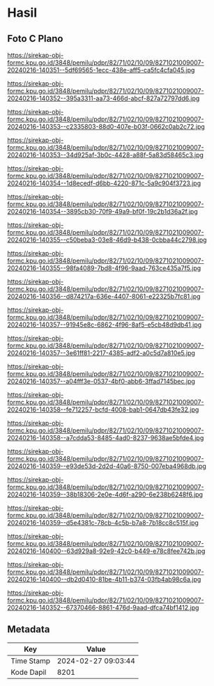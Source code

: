 # Hasil

## Foto C Plano

https://sirekap-obj-formc.kpu.go.id/3848/pemilu/pdpr/82/71/02/10/09/8271021009007-20240216-140351--5df69565-1ecc-438e-aff5-ca5fc4cfa045.jpg

https://sirekap-obj-formc.kpu.go.id/3848/pemilu/pdpr/82/71/02/10/09/8271021009007-20240216-140352--395a3311-aa73-466d-abcf-827a72797dd6.jpg

https://sirekap-obj-formc.kpu.go.id/3848/pemilu/pdpr/82/71/02/10/09/8271021009007-20240216-140353--c2335803-88d0-407e-b03f-0662c0ab2c72.jpg

https://sirekap-obj-formc.kpu.go.id/3848/pemilu/pdpr/82/71/02/10/09/8271021009007-20240216-140353--34d925af-3b0c-4428-a88f-5a83d58465c3.jpg

https://sirekap-obj-formc.kpu.go.id/3848/pemilu/pdpr/82/71/02/10/09/8271021009007-20240216-140354--1d8ecedf-d6bb-4220-871c-5a9c904f3723.jpg

https://sirekap-obj-formc.kpu.go.id/3848/pemilu/pdpr/82/71/02/10/09/8271021009007-20240216-140354--3895cb30-70f9-49a9-bf0f-19c2b1d36a2f.jpg

https://sirekap-obj-formc.kpu.go.id/3848/pemilu/pdpr/82/71/02/10/09/8271021009007-20240216-140355--c50beba3-03e8-46d9-b438-0cbba44c2798.jpg

https://sirekap-obj-formc.kpu.go.id/3848/pemilu/pdpr/82/71/02/10/09/8271021009007-20240216-140355--98fa4089-7bd8-4f96-9aad-763ce435a7f5.jpg

https://sirekap-obj-formc.kpu.go.id/3848/pemilu/pdpr/82/71/02/10/09/8271021009007-20240216-140356--d874217a-636e-4407-8061-e22325b7fc81.jpg

https://sirekap-obj-formc.kpu.go.id/3848/pemilu/pdpr/82/71/02/10/09/8271021009007-20240216-140357--91945e8c-6862-4f96-8af5-e5cb48d9db41.jpg

https://sirekap-obj-formc.kpu.go.id/3848/pemilu/pdpr/82/71/02/10/09/8271021009007-20240216-140357--3e61ff81-2217-4385-adf2-a0c5d7a810e5.jpg

https://sirekap-obj-formc.kpu.go.id/3848/pemilu/pdpr/82/71/02/10/09/8271021009007-20240216-140357--a04fff3e-0537-4bf0-abb6-3ffad7145bec.jpg

https://sirekap-obj-formc.kpu.go.id/3848/pemilu/pdpr/82/71/02/10/09/8271021009007-20240216-140358--fe712257-bcfd-4008-bab1-0647db43fe32.jpg

https://sirekap-obj-formc.kpu.go.id/3848/pemilu/pdpr/82/71/02/10/09/8271021009007-20240216-140358--a7cdda53-8485-4ad0-8237-9638ae5bfde4.jpg

https://sirekap-obj-formc.kpu.go.id/3848/pemilu/pdpr/82/71/02/10/09/8271021009007-20240216-140359--e93de53d-2d2d-40a6-8750-007eba4968db.jpg

https://sirekap-obj-formc.kpu.go.id/3848/pemilu/pdpr/82/71/02/10/09/8271021009007-20240216-140359--38b18306-2e0e-4d6f-a290-6e238b6248f6.jpg

https://sirekap-obj-formc.kpu.go.id/3848/pemilu/pdpr/82/71/02/10/09/8271021009007-20240216-140359--d5e4381c-78cb-4c5b-b7a8-7b18cc8c515f.jpg

https://sirekap-obj-formc.kpu.go.id/3848/pemilu/pdpr/82/71/02/10/09/8271021009007-20240216-140400--63d929a8-92e9-42c0-b449-e78c8fee742b.jpg

https://sirekap-obj-formc.kpu.go.id/3848/pemilu/pdpr/82/71/02/10/09/8271021009007-20240216-140400--db2d0410-81be-4b11-b374-03fb4ab98c6a.jpg

https://sirekap-obj-formc.kpu.go.id/3848/pemilu/pdpr/82/71/02/10/09/8271021009007-20240216-140352--67370466-8861-476d-9aad-dfca74bf1412.jpg


## Metadata

| Key        | Value               |
| ---------- | ------------------- |
| Time Stamp | 2024-02-27 09:03:44 |
| Kode Dapil | 8201                |




